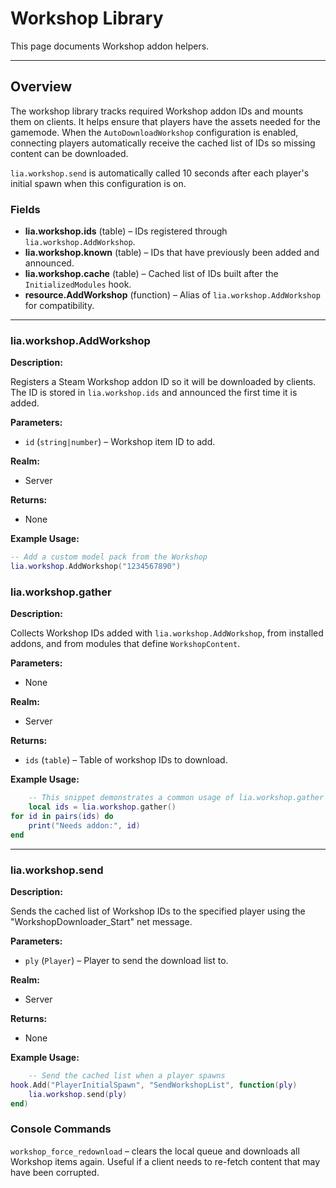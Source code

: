 # Workshop Library

This page documents Workshop addon helpers.

---

## Overview

The workshop library tracks required Workshop addon IDs and mounts them on clients. It helps ensure that players have the assets needed for the gamemode. When the `AutoDownloadWorkshop` configuration is enabled, connecting players automatically receive the cached list of IDs so missing content can be downloaded.

`lia.workshop.send` is automatically called 10 seconds after each player's initial spawn when this configuration is on.

### Fields

* **lia.workshop.ids** (table) – IDs registered through `lia.workshop.AddWorkshop`.
* **lia.workshop.known** (table) – IDs that have previously been added and announced.
* **lia.workshop.cache** (table) – Cached list of IDs built after the `InitializedModules` hook.
* **resource.AddWorkshop** (function) – Alias of `lia.workshop.AddWorkshop` for compatibility.

---

### lia.workshop.AddWorkshop

**Description:**

Registers a Steam Workshop addon ID so it will be downloaded by clients. The ID is stored in `lia.workshop.ids` and announced the first time it is added.

**Parameters:**

* `id` (`string|number`) – Workshop item ID to add.

**Realm:**

* Server

**Returns:**

* None

**Example Usage:**

```lua
-- Add a custom model pack from the Workshop
lia.workshop.AddWorkshop("1234567890")
```

### lia.workshop.gather

**Description:**

Collects Workshop IDs added with `lia.workshop.AddWorkshop`, from installed addons, and from modules that define `WorkshopContent`.

**Parameters:**

* None


**Realm:**

* Server


**Returns:**

* `ids` (`table`) – Table of workshop IDs to download.


**Example Usage:**

```lua
    -- This snippet demonstrates a common usage of lia.workshop.gather
    local ids = lia.workshop.gather()
for id in pairs(ids) do
    print("Needs addon:", id)
end
```

---

### lia.workshop.send

**Description:**

Sends the cached list of Workshop IDs to the specified player using the "WorkshopDownloader_Start" net message.

**Parameters:**

* `ply` (`Player`) – Player to send the download list to.


**Realm:**

* Server


**Returns:**

* None


**Example Usage:**

```lua
    -- Send the cached list when a player spawns
hook.Add("PlayerInitialSpawn", "SendWorkshopList", function(ply)
    lia.workshop.send(ply)
end)
```

### Console Commands

`workshop_force_redownload` – clears the local queue and downloads all Workshop items again. Useful if a client
needs to re-fetch content that may have been corrupted.

